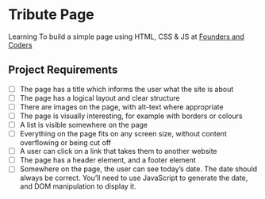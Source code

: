 # Tribute Page

Learning To build a simple page using HTML, CSS & JS at [Founders and Coders](https://account.foundersandcoders.com/apply/projects)

## Project Requirements

- [ ] The page has a title which informs the user what the site is about
- [ ] The page has a logical layout and clear structure
- [ ] There are images on the page, with alt-text where appropriate
- [ ] The page is visually interesting, for example with borders or colours
- [ ] A list is visible somewhere on the page
- [ ] Everything on the page fits on any screen size, without content overflowing or being cut off
- [ ] A user can click on a link that takes them to another website
- [ ] The page has a header element, and a footer element
- [ ] Somewhere on the page, the user can see today’s date. The date should always be correct. You’ll need to use JavaScript to generate the date, and DOM manipulation to display it.
